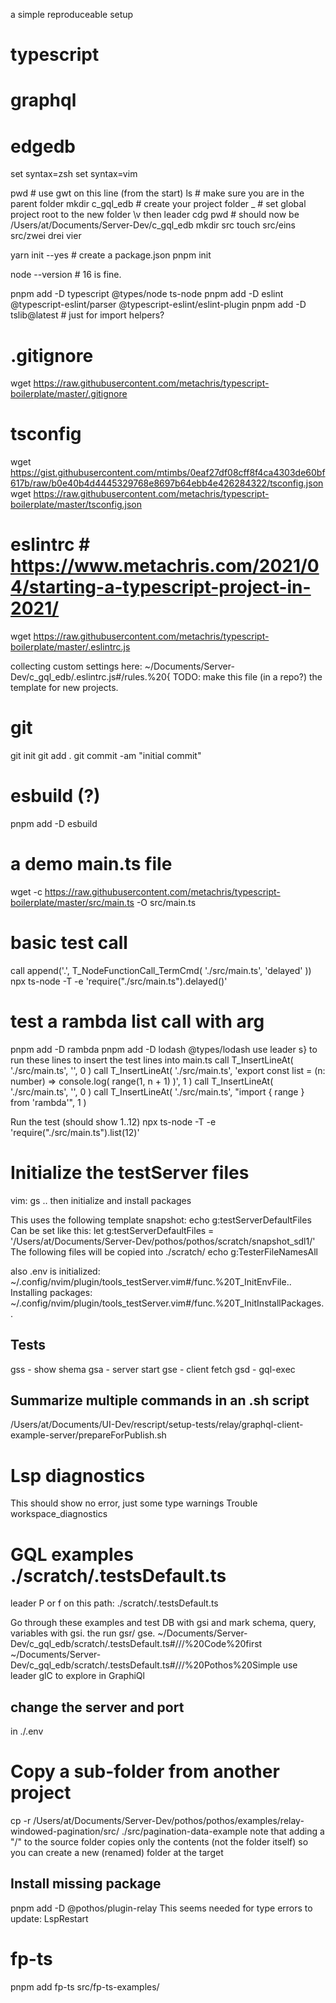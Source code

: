 
a simple reproduceable setup

# typescript
# graphql
# edgedb

set syntax=zsh
set syntax=vim

pwd # use gwt on this line (from the start)
ls # make sure you are in the parent folder
mkdir c_gql_edb # create your project folder
_ # set global project root to the new folder \v then leader cdg
pwd # should now be /Users/at/Documents/Server-Dev/c_gql_edb
mkdir src
touch src/eins src/zwei drei vier

yarn init --yes # create a package.json
pnpm init

node --version # 16 is fine.

pnpm add -D typescript @types/node ts-node
pnpm add -D eslint @typescript-eslint/parser @typescript-eslint/eslint-plugin
pnpm add -D tslib@latest # just for import helpers?

# .gitignore
wget https://raw.githubusercontent.com/metachris/typescript-boilerplate/master/.gitignore

# tsconfig
wget https://gist.githubusercontent.com/mtimbs/0eaf27df08cff8f4ca4303de60bf617b/raw/b0e40b4d4445329768e8697b64ebb4e426284322/tsconfig.json
wget https://raw.githubusercontent.com/metachris/typescript-boilerplate/master/tsconfig.json

# eslintrc # https://www.metachris.com/2021/04/starting-a-typescript-project-in-2021/
wget https://raw.githubusercontent.com/metachris/typescript-boilerplate/master/.eslintrc.js

collecting custom settings here: ~/Documents/Server-Dev/c_gql_edb/.eslintrc.js#/rules.%20{
TODO: make this file (in a repo?) the template for new projects.

# git
git init
git add .
git commit -am "initial commit"

# esbuild (?)
pnpm add -D esbuild

# a demo main.ts file
wget -c https://raw.githubusercontent.com/metachris/typescript-boilerplate/master/src/main.ts -O src/main.ts

# basic test call
call append('.', T_NodeFunctionCall_TermCmd( './src/main.ts', 'delayed' ))
npx ts-node -T -e 'require("./src/main.ts").delayed()'

# test a rambda list call with arg
pnpm add -D rambda
pnpm add -D lodash @types/lodash
use leader s} to run these lines to insert the test lines into main.ts
call T_InsertLineAt( './src/main.ts', '', 0 )
call T_InsertLineAt( './src/main.ts', 'export const list = (n: number) => console.log( range(1, n + 1) )', 1 )
call T_InsertLineAt( './src/main.ts', '', 0 )
call T_InsertLineAt( './src/main.ts', "import { range } from 'rambda'", 1 )

Run the test (should show 1..12)
npx ts-node -T -e 'require("./src/main.ts").list(12)'

# Initialize the testServer files
vim: gs .. then initialize and install packages

This uses the following template snapshot:
echo g:testServerDefaultFiles
Can be set like this:
let g:testServerDefaultFiles = '/Users/at/Documents/Server-Dev/pothos/pothos/scratch/snapshot_sdl1/'
The following files will be copied into ./scratch/
echo g:TesterFileNamesAll

also .env is initialized: ~/.config/nvim/plugin/tools_testServer.vim#/func.%20T_InitEnvFile..
Installing packages: ~/.config/nvim/plugin/tools_testServer.vim#/func.%20T_InitInstallPackages..

## Tests
gss - show shema
gsa - server start
gse - client fetch
gsd - gql-exec

## Summarize multiple commands in an .sh script
/Users/at/Documents/UI-Dev/rescript/setup-tests/relay/graphql-client-example-server/prepareForPublish.sh

# Lsp diagnostics
This should show no error, just some type warnings
Trouble workspace_diagnostics

# GQL examples ./scratch/.testsDefault.ts
leader P or <c-w>f on this path: ./scratch/.testsDefault.ts

Go through these examples and test DB with gsi and mark schema, query, variables with gsi. the run gsr/ gse.
~/Documents/Server-Dev/c_gql_edb/scratch/.testsDefault.ts#///%20Code%20first
~/Documents/Server-Dev/c_gql_edb/scratch/.testsDefault.ts#///%20Pothos%20Simple
use leader glC to explore in GraphiQl
## change the server and port
in ./.env

# Copy a sub-folder from another project
cp -r /Users/at/Documents/Server-Dev/pothos/pothos/examples/relay-windowed-pagination/src/ ./src/pagination-data-example
note that adding a "/" to the source folder copies only the contents (not the folder itself) so you can create a new (renamed) folder at the target

## Install missing package
pnpm add -D @pothos/plugin-relay
This seems needed for type errors to update:
LspRestart

# fp-ts
pnpm add fp-ts
src/fp-ts-examples/











